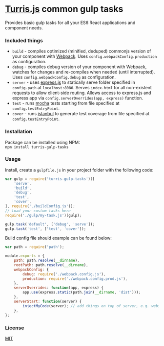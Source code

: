 # [Turris.js](https://github.com/turrisjs) common gulp tasks

Provides basic gulp tasks for all your ES6 React applications and component needs.  

### Included things

- `build` - compiles optimized (minified, deduped) commonjs version of your component with [Webpack](http://webpack.github.io/). Uses `config.webpackConfig.production` as configuration.
- `debug` - compiles debug version of your component with Webpack, watches for changes and re-compiles when needed (until interrupted). Uses `config.webpackConfig.debug` as configuration.
- `server` - uses [express.js](http://expressjs.com/) to statically serve folder specified in `config.path` at `localhost:8080`. Serves `index.html` for all non-existent requests to allow client-side routing. Allows access to express.js and express app via `config.serverOverrides(app, express)` function.
- `test` - runs [mocha](http://mochajs.org/) tests starting from file specified at `config.testEntryPoint`.
- `cover` - runs [istanbul](https://gotwarlost.github.io/istanbul/) to generate test coverage from file specified at `config.testEntryPoint`.

### Installation

Package can be installed using NPM:  
`npm install turris-gulp-tasks`

### Usage

Install, create a `gulpfile.js` in your project folder with the following code:
```js
var gulp = require('turris-gulp-tasks')([
    'serve',
    'build',
    'debug',
    'test',
    'cover',
], require('./buildConfig.js'));
// load your custom tasks here
require('./gulp/my-task.js')(gulp);

gulp.task('default', ['debug', 'serve']);
gulp.task('test', ['test', 'cover']);
```

Build config file should example can be found below:
```js
var path = require('path');

module.exports = {
    path: path.resolve(__dirname),
    rootPath: path.resolve(__dirname),
    webpackConfig: {
        debug: require('./webpack.config.js'),
        production: require('./webpack.config.prod.js'),
    },
    serverOverrides: function(app, express) {
        app.use(express.static(path.join(__dirname, 'dist')));
    },
    serverStart: function(server) {
        injectMyCode(server); // add things on top of server, e.g. websockets server
    },
};
```

### License

[MIT](http://opensource.org/licenses/MIT)
